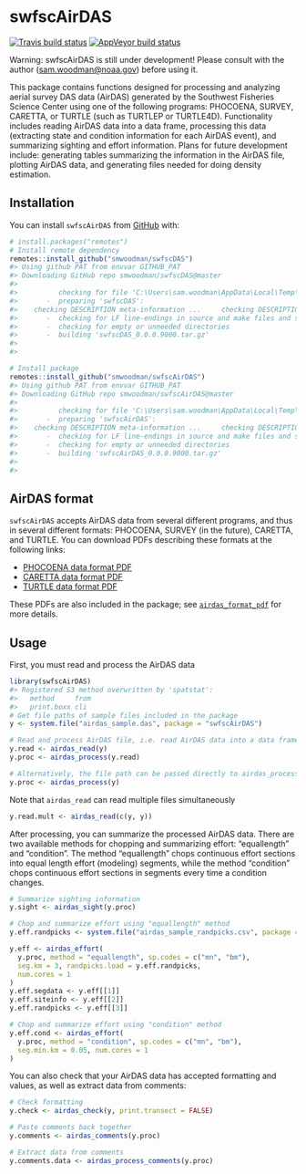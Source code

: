 
<!-- README.md is generated from README.Rmd. Please edit that file -->

# swfscAirDAS

<!-- badges: start -->

[![Travis build
status](https://travis-ci.com/smwoodman/swfscAirDAS.svg?branch=master)](https://travis-ci.com/smwoodman/swfscAirDAS)
[![AppVeyor build
status](https://ci.appveyor.com/api/projects/status/github/smwoodman/swfscAirDAS?branch=master&svg=true)](https://ci.appveyor.com/project/smwoodman/swfscAirDAS)
<!-- badges: end -->

Warning: swfscAirDAS is still under development\! Please consult with
the author (<sam.woodman@noaa.gov>) before using it.

This package contains functions designed for processing and analyzing
aerial survey DAS data (AirDAS) generated by the Southwest Fisheries
Science Center using one of the following programs: PHOCOENA, SURVEY,
CARETTA, or TURTLE (such as TURTLEP or TURTLE4D). Functionality includes
reading AirDAS data into a data frame, processing this data (extracting
state and condition information for each AirDAS event), and summarizing
sighting and effort information. Plans for future development include:
generating tables summarizing the information in the AirDAS file,
plotting AirDAS data, and generating files needed for doing density
estimation.

## Installation

You can install `swfscAirDAS` from [GitHub](https://github.com) with:

``` r
# install.packages("remotes")
# Install remote dependency
remotes::install_github("smwoodman/swfscDAS")
#> Using github PAT from envvar GITHUB_PAT
#> Downloading GitHub repo smwoodman/swfscDAS@master
#> 
#>          checking for file 'C:\Users\sam.woodman\AppData\Local\Temp\Rtmp0COFT2\remotes17745511500f\smwoodman-swfscDAS-be67b16/DESCRIPTION' ...  v  checking for file 'C:\Users\sam.woodman\AppData\Local\Temp\Rtmp0COFT2\remotes17745511500f\smwoodman-swfscDAS-be67b16/DESCRIPTION'
#>       -  preparing 'swfscDAS':
#>    checking DESCRIPTION meta-information ...     checking DESCRIPTION meta-information ...   v  checking DESCRIPTION meta-information
#>       -  checking for LF line-endings in source and make files and shell scripts
#>       -  checking for empty or unneeded directories
#>       -  building 'swfscDAS_0.0.0.9000.tar.gz'
#>      
#> 

# Install package
remotes::install_github("smwoodman/swfscAirDAS")
#> Using github PAT from envvar GITHUB_PAT
#> Downloading GitHub repo smwoodman/swfscAirDAS@master
#> 
#>          checking for file 'C:\Users\sam.woodman\AppData\Local\Temp\Rtmp0COFT2\remotes1774173b30ab\smwoodman-swfscAirDAS-16f67b7/DESCRIPTION' ...     checking for file 'C:\Users\sam.woodman\AppData\Local\Temp\Rtmp0COFT2\remotes1774173b30ab\smwoodman-swfscAirDAS-16f67b7/DESCRIPTION' ...   v  checking for file 'C:\Users\sam.woodman\AppData\Local\Temp\Rtmp0COFT2\remotes1774173b30ab\smwoodman-swfscAirDAS-16f67b7/DESCRIPTION' (345ms)
#>       -  preparing 'swfscAirDAS':
#>    checking DESCRIPTION meta-information ...     checking DESCRIPTION meta-information ...   v  checking DESCRIPTION meta-information
#>       -  checking for LF line-endings in source and make files and shell scripts
#>       -  checking for empty or unneeded directories
#>       -  building 'swfscAirDAS_0.0.0.9000.tar.gz'
#>      
#> 
```

## AirDAS format

`swfscAirDAS` accepts AirDAS data from several different programs, and
thus in several different formats: PHOCOENA, SURVEY (in the future),
CARETTA, and TURTLE. You can download PDFs describing these formats at
the following links:

  - [PHOCOENA data format
    PDF](https://github.com/smwoodman/swfscAirDAS/blob/master/inst/AirDAS_Format_PHOCOENA.pdf)
  - [CARETTA data format
    PDF](https://github.com/smwoodman/swfscAirDAS/blob/master/inst/AirDAS_Format_CARETTA.pdf)
  - [TURTLE data format
    PDF](https://github.com/smwoodman/swfscAirDAS/blob/master/inst/AirDAS_Format_TURTLE.pdf)

These PDFs are also included in the package; see
[`airdas_format_pdf`](https://smwoodman.github.io/swfscAirDAS/reference/airdas_format_pdf.html)
for more details.

## Usage

First, you must read and process the AirDAS data

``` r
library(swfscAirDAS)
#> Registered S3 method overwritten by 'spatstat':
#>   method     from
#>   print.boxx cli
# Get file paths of sample files included in the package
y <- system.file("airdas_sample.das", package = "swfscAirDAS")

# Read and process AirDAS file, i.e. read AirDAS data into a data frame and add info columns
y.read <- airdas_read(y)
y.proc <- airdas_process(y.read)

# Alternatively, the file path can be passed directly to airdas_process
y.proc <- airdas_process(y)
```

Note that `airdas_read` can read multiple files simultaneously

``` r
y.read.mult <- airdas_read(c(y, y))
```

After processing, you can summarize the processed AirDAS data. There are
two available methods for chopping and summarizing effort: “equallength”
and “condition”. The method “equallength” chops continuous effort
sections into equal length effort (modeling) segments, while the method
“condition” chops continuous effort sections in segments every time a
condition changes.

``` r
# Summarize sighting information
y.sight <- airdas_sight(y.proc)

# Chop and summarize effort using "equallength" method
y.eff.randpicks <- system.file("airdas_sample_randpicks.csv", package = "swfscAirDAS")

y.eff <- airdas_effort(
  y.proc, method = "equallength", sp.codes = c("mn", "bm"),
  seg.km = 3, randpicks.load = y.eff.randpicks, 
  num.cores = 1
)
y.eff.segdata <- y.eff[[1]]
y.eff.siteinfo <- y.eff[[2]]
y.eff.randpicks <- y.eff[[3]]

# Chop and summarize effort using "condition" method
y.eff.cond <- airdas_effort(
  y.proc, method = "condition", sp.codes = c("mn", "bm"),
  seg.min.km = 0.05, num.cores = 1
)
```

You can also check that your AirDAS data has accepted formatting and
values, as well as extract data from comments:

``` r
# Check formatting
y.check <- airdas_check(y, print.transect = FALSE)

# Paste comments back together
y.comments <- airdas_comments(y.proc)

# Extract data from comments
y.comments.data <- airdas_process_comments(y.proc)
```
